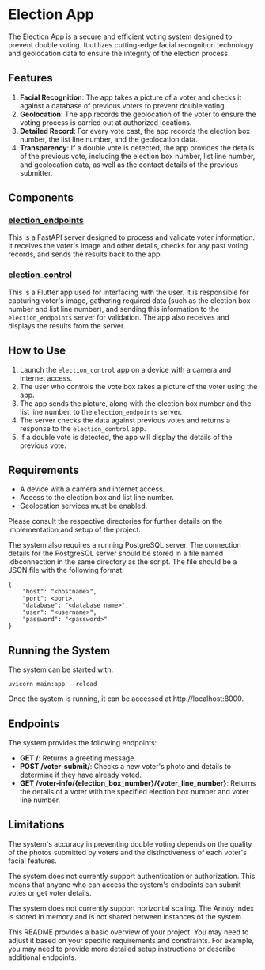 # Election App

The Election App is a secure and efficient voting system designed to prevent double voting. It utilizes cutting-edge facial recognition technology and geolocation data to ensure the integrity of the election process.

## Features

1. **Facial Recognition**: The app takes a picture of a voter and checks it against a database of previous voters to prevent double voting.
2. **Geolocation**: The app records the geolocation of the voter to ensure the voting process is carried out at authorized locations.
3. **Detailed Record**: For every vote cast, the app records the election box number, the list line number, and the geolocation data.
4. **Transparency**: If a double vote is detected, the app provides the details of the previous vote, including the election box number, list line number, and geolocation data, as well as the contact details of the previous submitter.

## Components

### [election_endpoints](https://github.com/cappittall/election/tree/master/election_endpoints)

This is a FastAPI server designed to process and validate voter information. It receives the voter's image and other details, checks for any past voting records, and sends the results back to the app.

### [election_control](https://github.com/cappittall/election/tree/master/election_control)

This is a Flutter app used for interfacing with the user. It is responsible for capturing voter's image, gathering required data (such as the election box number and list line number), and sending this information to the `election_endpoints` server for validation. The app also receives and displays the results from the server.

## How to Use

1. Launch the `election_control` app on a device with a camera and internet access.
2. The user who controls the vote box takes a picture of the voter using the app.
3. The app sends the picture, along with the election box number and the list line number, to the `election_endpoints` server.
4. The server checks the data against previous votes and returns a response to the `election_control` app.
5. If a double vote is detected, the app will display the details of the previous vote.

## Requirements

* A device with a camera and internet access.
* Access to the election box and list line number.
* Geolocation services must be enabled.

Please consult the respective directories for further details on the implementation and setup of the project.


The system also requires a running PostgreSQL server. The connection details for the PostgreSQL server should be stored in a file named .dbconnection in the same directory as the script. The file should be a JSON file with the following format:

```
{
    "host": "<hostname>",
    "port": <port>,
    "database": "<database name>",
    "user": "<username>",
    "password": "<password>"
}
```
## Running the System

The system can be started with:

```
uvicorn main:app --reload
```

Once the system is running, it can be accessed at http://localhost:8000.

## Endpoints

The system provides the following endpoints:

* **GET /**: Returns a greeting message.
* **POST /voter-submit/**: Checks a new voter's photo and details to determine if they have already voted.
* **GET /voter-info/{election_box_number}/{voter_line_number}**: Returns the details of a voter with the specified election box number and voter line number.

## Limitations

The system's accuracy in preventing double voting depends on the quality of the photos submitted by voters and the distinctiveness of each voter's facial features.

The system does not currently support authentication or authorization. This means that anyone who can access the system's endpoints can submit votes or get voter details.

The system does not currently support horizontal scaling. The Annoy index is stored in memory and is not shared between instances of the system.

This README provides a basic overview of your project. You may need to adjust it based on your specific requirements and constraints. For example, you may need to provide more detailed setup instructions or describe additional endpoints.

